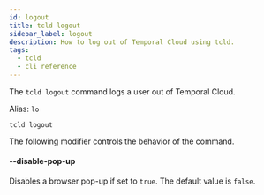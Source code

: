 ```yaml
---
id: logout
title: tcld logout
sidebar_label: logout
description: How to log out of Temporal Cloud using tcld.
tags:
  - tcld
  - cli reference
---
```


The `tcld logout` command logs a user out of Temporal Cloud.

Alias: `lo`

`tcld logout`

The following modifier controls the behavior of the command.

#### --disable-pop-up

Disables a browser pop-up if set to `true`. The default value is `false`.
